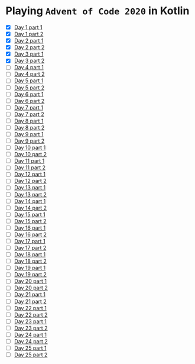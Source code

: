 # Playing `Advent of Code 2020` in Kotlin

- [x] [Day 1 part 1](https://github.com/pavi2410/AdventOfCode2020-KT/tree/main/Day1_1.ws.kts)
- [x] [Day 1 part 2](https://github.com/pavi2410/AdventOfCode2020-KT/tree/main/Day1_2.ws.kts)
- [x] [Day 2 part 1](https://github.com/pavi2410/AdventOfCode2020-KT/tree/main/Day2_1.ws.kts)
- [x] [Day 2 part 2](https://github.com/pavi2410/AdventOfCode2020-KT/tree/main/Day2_2.ws.kts)
- [x] [Day 3 part 1](https://github.com/pavi2410/AdventOfCode2020-KT/tree/main/Day3_1.ws.kts)
- [x] [Day 3 part 2](https://github.com/pavi2410/AdventOfCode2020-KT/tree/main/Day3_2.ws.kts)
- [ ] [Day 4 part 1](https://github.com/pavi2410/AdventOfCode2020-KT/tree/main/Day4_1.ws.kts)
- [ ] [Day 4 part 2](https://github.com/pavi2410/AdventOfCode2020-KT/tree/main/Day4_2.ws.kts)
- [ ] [Day 5 part 1](https://github.com/pavi2410/AdventOfCode2020-KT/tree/main/Day5_1.ws.kts)
- [ ] [Day 5 part 2](https://github.com/pavi2410/AdventOfCode2020-KT/tree/main/Day5_2.ws.kts)
- [ ] [Day 6 part 1](https://github.com/pavi2410/AdventOfCode2020-KT/tree/main/Day6_1.ws.kts)
- [ ] [Day 6 part 2](https://github.com/pavi2410/AdventOfCode2020-KT/tree/main/Day6_2.ws.kts)
- [ ] [Day 7 part 1](https://github.com/pavi2410/AdventOfCode2020-KT/tree/main/Day7_1.ws.kts)
- [ ] [Day 7 part 2](https://github.com/pavi2410/AdventOfCode2020-KT/tree/main/Day7_2.ws.kts)
- [ ] [Day 8 part 1](https://github.com/pavi2410/AdventOfCode2020-KT/tree/main/Day8_1.ws.kts)
- [ ] [Day 8 part 2](https://github.com/pavi2410/AdventOfCode2020-KT/tree/main/Day8_2.ws.kts)
- [ ] [Day 9 part 1](https://github.com/pavi2410/AdventOfCode2020-KT/tree/main/Day9_1.ws.kts)
- [ ] [Day 9 part 2](https://github.com/pavi2410/AdventOfCode2020-KT/tree/main/Day9_2.ws.kts)
- [ ] [Day 10 part 1](https://github.com/pavi2410/AdventOfCode2020-KT/tree/main/Day10_1.ws.kts)
- [ ] [Day 10 part 2](https://github.com/pavi2410/AdventOfCode2020-KT/tree/main/Day10_2.ws.kts)
- [ ] [Day 11 part 1](https://github.com/pavi2410/AdventOfCode2020-KT/tree/main/Day11_1.ws.kts)
- [ ] [Day 11 part 2](https://github.com/pavi2410/AdventOfCode2020-KT/tree/main/Day11_2.ws.kts)
- [ ] [Day 12 part 1](https://github.com/pavi2410/AdventOfCode2020-KT/tree/main/Day12_1.ws.kts)
- [ ] [Day 12 part 2](https://github.com/pavi2410/AdventOfCode2020-KT/tree/main/Day12_2.ws.kts)
- [ ] [Day 13 part 1](https://github.com/pavi2410/AdventOfCode2020-KT/tree/main/Day13_1.ws.kts)
- [ ] [Day 13 part 2](https://github.com/pavi2410/AdventOfCode2020-KT/tree/main/Day13_2.ws.kts)
- [ ] [Day 14 part 1](https://github.com/pavi2410/AdventOfCode2020-KT/tree/main/Day14_1.ws.kts)
- [ ] [Day 14 part 2](https://github.com/pavi2410/AdventOfCode2020-KT/tree/main/Day14_2.ws.kts)
- [ ] [Day 15 part 1](https://github.com/pavi2410/AdventOfCode2020-KT/tree/main/Day15_1.ws.kts)
- [ ] [Day 15 part 2](https://github.com/pavi2410/AdventOfCode2020-KT/tree/main/Day15_2.ws.kts)
- [ ] [Day 16 part 1](https://github.com/pavi2410/AdventOfCode2020-KT/tree/main/Day16_1.ws.kts)
- [ ] [Day 16 part 2](https://github.com/pavi2410/AdventOfCode2020-KT/tree/main/Day16_2.ws.kts)
- [ ] [Day 17 part 1](https://github.com/pavi2410/AdventOfCode2020-KT/tree/main/Day17_1.ws.kts)
- [ ] [Day 17 part 2](https://github.com/pavi2410/AdventOfCode2020-KT/tree/main/Day17_2.ws.kts)
- [ ] [Day 18 part 1](https://github.com/pavi2410/AdventOfCode2020-KT/tree/main/Day18_1.ws.kts)
- [ ] [Day 18 part 2](https://github.com/pavi2410/AdventOfCode2020-KT/tree/main/Day18_2.ws.kts)
- [ ] [Day 19 part 1](https://github.com/pavi2410/AdventOfCode2020-KT/tree/main/Day19_1.ws.kts)
- [ ] [Day 19 part 2](https://github.com/pavi2410/AdventOfCode2020-KT/tree/main/Day19_2.ws.kts)
- [ ] [Day 20 part 1](https://github.com/pavi2410/AdventOfCode2020-KT/tree/main/Day20_1.ws.kts)
- [ ] [Day 20 part 2](https://github.com/pavi2410/AdventOfCode2020-KT/tree/main/Day20_2.ws.kts)
- [ ] [Day 21 part 1](https://github.com/pavi2410/AdventOfCode2020-KT/tree/main/Day21_1.ws.kts)
- [ ] [Day 21 part 2](https://github.com/pavi2410/AdventOfCode2020-KT/tree/main/Day21_2.ws.kts)
- [ ] [Day 22 part 1](https://github.com/pavi2410/AdventOfCode2020-KT/tree/main/Day22_1.ws.kts)
- [ ] [Day 22 part 2](https://github.com/pavi2410/AdventOfCode2020-KT/tree/main/Day22_2.ws.kts)
- [ ] [Day 23 part 1](https://github.com/pavi2410/AdventOfCode2020-KT/tree/main/Day23_1.ws.kts)
- [ ] [Day 23 part 2](https://github.com/pavi2410/AdventOfCode2020-KT/tree/main/Day23_2.ws.kts)
- [ ] [Day 24 part 1](https://github.com/pavi2410/AdventOfCode2020-KT/tree/main/Day24_1.ws.kts)
- [ ] [Day 24 part 2](https://github.com/pavi2410/AdventOfCode2020-KT/tree/main/Day24_2.ws.kts)
- [ ] [Day 25 part 1](https://github.com/pavi2410/AdventOfCode2020-KT/tree/main/Day25_1.ws.kts)
- [ ] [Day 25 part 2](https://github.com/pavi2410/AdventOfCode2020-KT/tree/main/Day25_2.ws.kts)
